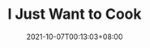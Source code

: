 ---
title: "I Just Want to Cook"
date: 2021-10-07T00:13:03+08:00
draft: true
preview: "/images/projects/i-just-want-to-cook/intro_preview.jpg"
projecttype: "Side"
teamsize: 1
toolsused: ["Unity", "C#"]
role: "Gameplay Programmer"
type: "page"
layout: "projects/i-just-want-to-cook"
---